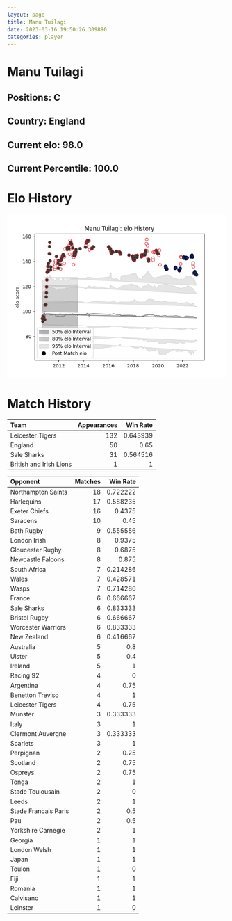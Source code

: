 ```yaml
---  
layout: page  
title: Manu Tuilagi  
date: 2023-03-16 19:50:26.309890  
categories: player  
---
```

# Manu Tuilagi

## Positions: C

## Country: England

## Current elo: 98.0

## Current Percentile: 100.0

# Elo History


![elo history](history_ManuTuilagi.png)
# Match History


| Team                    |   Appearances |   Win Rate |
|:------------------------|--------------:|-----------:|
| Leicester Tigers        |           132 |   0.643939 |
| England                 |            50 |   0.65     |
| Sale Sharks             |            31 |   0.564516 |
| British and Irish Lions |             1 |   1        |

| Opponent             |   Matches |   Win Rate |
|:---------------------|----------:|-----------:|
| Northampton Saints   |        18 |   0.722222 |
| Harlequins           |        17 |   0.588235 |
| Exeter Chiefs        |        16 |   0.4375   |
| Saracens             |        10 |   0.45     |
| Bath Rugby           |         9 |   0.555556 |
| London Irish         |         8 |   0.9375   |
| Gloucester Rugby     |         8 |   0.6875   |
| Newcastle Falcons    |         8 |   0.875    |
| South Africa         |         7 |   0.214286 |
| Wales                |         7 |   0.428571 |
| Wasps                |         7 |   0.714286 |
| France               |         6 |   0.666667 |
| Sale Sharks          |         6 |   0.833333 |
| Bristol Rugby        |         6 |   0.666667 |
| Worcester Warriors   |         6 |   0.833333 |
| New Zealand          |         6 |   0.416667 |
| Australia            |         5 |   0.8      |
| Ulster               |         5 |   0.4      |
| Ireland              |         5 |   1        |
| Racing 92            |         4 |   0        |
| Argentina            |         4 |   0.75     |
| Benetton Treviso     |         4 |   1        |
| Leicester Tigers     |         4 |   0.75     |
| Munster              |         3 |   0.333333 |
| Italy                |         3 |   1        |
| Clermont Auvergne    |         3 |   0.333333 |
| Scarlets             |         3 |   1        |
| Perpignan            |         2 |   0.25     |
| Scotland             |         2 |   0.75     |
| Ospreys              |         2 |   0.75     |
| Tonga                |         2 |   1        |
| Stade Toulousain     |         2 |   0        |
| Leeds                |         2 |   1        |
| Stade Francais Paris |         2 |   0.5      |
| Pau                  |         2 |   0.5      |
| Yorkshire Carnegie   |         2 |   1        |
| Georgia              |         1 |   1        |
| London Welsh         |         1 |   1        |
| Japan                |         1 |   1        |
| Toulon               |         1 |   0        |
| Fiji                 |         1 |   1        |
| Romania              |         1 |   1        |
| Calvisano            |         1 |   1        |
| Leinster             |         1 |   0        |